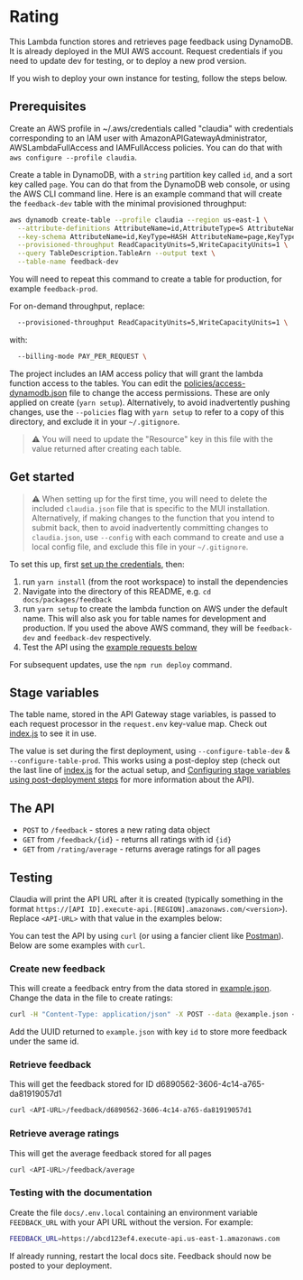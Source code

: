 # Rating

This Lambda function stores and retrieves page feedback using DynamoDB. It is already deployed in the MUI AWS account. Request credentials if you need to update dev for testing, or to deploy a new prod version.

If you wish to deploy your own instance for testing, follow the steps below.

## Prerequisites

Create an AWS profile in ~/.aws/credentials called "claudia" with credentials corresponding to an IAM user with AmazonAPIGatewayAdministrator, AWSLambdaFullAccess and IAMFullAccess policies.
You can do that with `aws configure --profile claudia`.

Create a table in DynamoDB, with a `string` partition key called `id`, and a sort key called `page`. You can do that from the DynamoDB web console, or using the AWS CLI command line. Here is an example command that will create the `feedback-dev` table with the minimal provisioned throughput:

```bash
aws dynamodb create-table --profile claudia --region us-east-1 \
  --attribute-definitions AttributeName=id,AttributeType=S AttributeName=page,AttributeType=S \
  --key-schema AttributeName=id,KeyType=HASH AttributeName=page,KeyType=RANGE \
  --provisioned-throughput ReadCapacityUnits=5,WriteCapacityUnits=1 \
  --query TableDescription.TableArn --output text \
  --table-name feedback-dev
```

You will need to repeat this command to create a table for production, for example `feedback-prod`.

For on-demand throughput, replace:

```sh
  --provisioned-throughput ReadCapacityUnits=5,WriteCapacityUnits=1 \
```

with:

```sh
  --billing-mode PAY_PER_REQUEST \
```

The project includes an IAM access policy that will grant the lambda function access to the tables. You can edit the [policies/access-dynamodb.json](policies/access-dynamodb.json) file to change the access permissions. These are only applied on create (`yarn setup`). Alternatively, to avoid inadvertently pushing changes, use the `--policies` flag with `yarn setup` to refer to a copy of this directory, and exclude it in your `~/.gitignore`.

> ⚠️ You will need to update the "Resource" key in this file with the value returned after creating each table.

## Get started

> ⚠️ When setting up for the first time, you will need to delete the included `claudia.json` file that is specific to the MUI installation. Alternatively, if making changes to the function that you intend to submit back, then to avoid inadvertently committing changes to `claudia.json`, use `--config` with each command to create and use a local config file, and exclude this file in your `~/.gitignore`.

To set this up, first [set up the credentials](https://claudiajs.com/tutorials/installing.html#configuring-access-credentials), then:

1. run `yarn install` (from the root workspace) to install the dependencies
1. Navigate into the directory of this README, e.g. `cd docs/packages/feedback`
1. run `yarn setup` to create the lambda function on AWS under the default name.
   This will also ask you for table names for development and production.
   If you used the above AWS command, they will be `feedback-dev` and `feedback-dev` respectively.
1. Test the API using the [example requests below](#testing)

For subsequent updates, use the `npm run deploy` command.

## Stage variables

The table name, stored in the API Gateway stage variables, is passed to each request processor in the `request.env` key-value map. Check out [index.js](index.js) to see it in use.

The value is set during the first deployment, using `--configure-table-dev` & `--configure-table-prod`. This works using a post-deploy step (check out the last line of [index.js](index.js) for the actual setup, and [Configuring stage variables using post-deployment steps](https://github.com/claudiajs/claudia-api-builder/blob/master/docs/api.md#configuring-stage-variables-using-post-deployment-steps) for more information about the API).

## The API

- `POST` to `/feedback` - stores a new rating data object
- `GET` from `/feedback/{id}` - returns all ratings with id `{id}`
- `GET` from `/rating/average` - returns average ratings for all pages

## Testing

Claudia will print the API URL after it is created (typically something in the format `https://[API ID].execute-api.[REGION].amazonaws.com/<version>`). Replace `<API-URL>` with that value in the examples below:

You can test the API by using `curl` (or using a fancier client like [Postman](https://www.getpostman.com/)). Below are some examples with `curl`.

### Create new feedback

This will create a feedback entry from the data stored in [example.json](example.json). Change the data in the file to create ratings:

```bash
curl -H "Content-Type: application/json" -X POST --data @example.json <API-URL>/feedback
```

Add the UUID returned to `example.json` with key `id` to store more feedback under the same id.

### Retrieve feedback

This will get the feedback stored for ID d6890562-3606-4c14-a765-da81919057d1

```bash
curl <API-URL>/feedback/d6890562-3606-4c14-a765-da81919057d1
```

### Retrieve average ratings

This will get the average feedback stored for all pages

```bash
curl <API-URL>/feedback/average
```

### Testing with the documentation

Create the file `docs/.env.local` containing an environment variable `FEEDBACK_URL` with your API URL without the version. For example:

```sh
FEEDBACK_URL=https://abcd123ef4.execute-api.us-east-1.amazonaws.com
```

If already running, restart the local docs site. Feedback should now be posted to your deployment.
